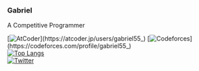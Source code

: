 ### Gabriel
A Competitive Programmer <br>

[![AtCoder](https://img.shields.io/endpoint?url=https%3A%2F%2Fatcoder-badges.now.sh%2Fapi%2Fatcoder%2Fjson%2Fgabriel55_)](https://atcoder.jp/users/gabriel55_)
[![Codeforces](https://img.shields.io/endpoint?url=https%3A%2F%2Fatcoder-badges.now.sh%2Fapi%2Fcodeforces%2Fjson%2Fgabriel55_)](https://codeforces.com/profile/gabriel55_) <br>
[![Top Langs](https://github-readme-stats.vercel.app/api/top-langs/?username=gabriel-55&layout=compact&langs_count=10)](https://github.com/gabriel-55?tab=repositories) <br>
[![Twitter](https://img.shields.io/twitter/follow/gabriel55_?style=social)](https://twitter.com/gabriel55_)
